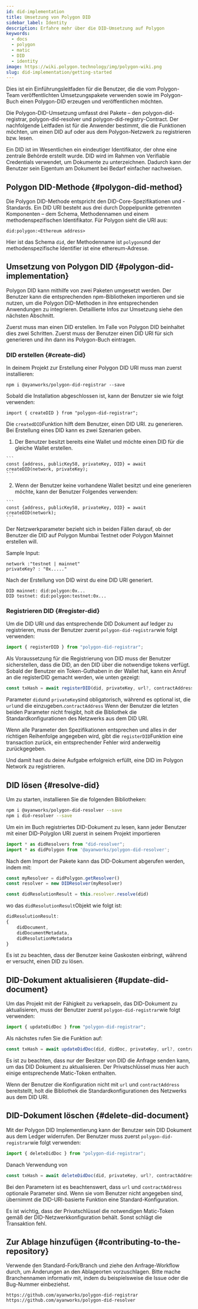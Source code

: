 ```yaml
---
id: did-implementation
title: Umsetzung von Polygon DID
sidebar_label: Identity
description: Erfahre mehr über die DID-Umsetzung auf Polygon
keywords:
  - docs
  - polygon
  - matic
  - DID
  - identity
image: https://wiki.polygon.technology/img/polygon-wiki.png
slug: did-implementation/getting-started
---
```


Dies ist ein Einführungsleitfaden für die Benutzer, die die vom Polygon-Team veröffentlichten Umsetzungspakete verwenden sowie im Polygon-Buch einen Polygon-DID erzeugen und veröffentlichen möchten.

Die Polygon-DID-Umsetzung umfasst drei Pakete – den polygon-did-registrar, polygon-did-resolver und polygon-did-registry-Contract. Der nachfolgende Leitfaden ist für die Anwender bestimmt, die die Funktionen möchten, um einen DID auf oder aus dem Polygon-Netzwerk zu registrieren bzw. lesen.

Ein DID ist im Wesentlichen ein eindeutiger Identifikator, der ohne  eine zentrale Behörde erstellt wurde. DID wird im Rahmen von Verifiable Credentials verwendet, um Dokumente zu unterzeichnen. Dadurch kann der Benutzer sein Eigentum am Dokument bei Bedarf einfacher nachweisen.

## Polygon DID-Methode {#polygon-did-method}

Die Polygon DID-Methode entspricht den DID-Core-Spezifikationen und -Standards. Ein DID URI besteht aus drei durch Doppelpunkte getrennten Komponenten – dem Schema, Methodennamen und einem methodenspezifischen Identifikator. Für Polygon sieht die URI aus:

```
did:polygon:<Ethereum address>
```

Hier ist das Schema `did`, der Methodenname ist `polygon`und der methodenspezifische Identifier ist eine ethereum-Adresse.

## Umsetzung von Polygon DID {#polygon-did-implementation}

Polygon DID kann mithilfe von zwei Paketen umgesetzt werden. Der Benutzer kann die entsprechenden npm-Bibliotheken importieren und sie nutzen, um die Polygon DID-Methoden in ihre entsprechenden Anwendungen zu integrieren. Detaillierte Infos zur Umsetzung siehe den nächsten Abschnitt.

Zuerst muss man einen DID erstellen. Im Falle von Polygon DID beinhaltet dies zwei Schritten. Zuerst muss der Benutzer einen DID URI für sich generieren und ihn dann ins Polygon-Buch eintragen.

### DID erstellen {#create-did}

In deinem Projekt zur Erstellung einer Polygon DID URI muss man zuerst installieren:

```
npm i @ayanworks/polygon-did-registrar --save
```

Sobald die Installation abgeschlossen ist, kann der Benutzer sie wie folgt verwenden:

```
import { createDID } from "polygon-did-registrar";
```

Die `createdDID`Funktion hilft dem Benutzer, einen DID URI. zu generieren. Bei Erstellung eines DID kann es zwei Szenarien geben.

  1. Der Benutzer besitzt bereits eine Wallet und möchte einen DID für die gleiche Wallet erstellen.

    ```
    const {address, publicKey58, privateKey, DID} = await createDID(network, privateKey);
    ```

  2. Wenn der Benutzer keine vorhandene Wallet besitzt und eine generieren möchte, kann der Benutzer Folgendes verwenden:

    ```
    const {address, publicKey58, privateKey, DID} = await createDID(network);
    ```

Der Netzwerkparameter bezieht sich in beiden Fällen darauf, ob der Benutzer die DID auf Polygon Mumbai Testnet oder Polygon Mainnet erstellen will.

Sample Input:

```
network :"testnet | mainnet"
privateKey? : "0x....."
```

Nach der Erstellung von DID wirst du eine DID URI generiert.

```
DID mainnet: did:polygon:0x...
DID testnet: did:polygon:testnet:0x...
```

### Registrieren DID {#register-did}

Um die DID URI und das entsprechende DID Dokument auf ledger zu registrieren, muss der Benutzer zuerst `polygon-did-registrar`wie folgt verwenden:

```js
import { registerDID } from "polygon-did-registrar";
```

Als Voraussetzung für die Registrierung von DID muss der Benutzer sicherstellen, dass die DID, an den DID über die notwendige tokens verfügt. Sobald der Benutzer ein Token-Guthaben in der Wallet hat, kann ein Anruf an die registerDID gemacht werden, wie unten gezeigt:

```js
const txHash = await registerDID(did, privateKey, url?, contractAddress?);
```

Parameter `did`und `privateKey`sind obligatorisch, während es optional ist, die `url`und die einzugeben.`contractAddress` Wenn der Benutzer die letzten beiden Parameter nicht freigibt, holt die Bibliothek die Standardkonfigurationen des Netzwerks aus dem DID URI.

Wenn alle Parameter den Spezifikationen entsprechen und alles in der richtigen Reihenfolge angegeben wird, gibt die `registerDID`Funktion eine transaction zurück, ein entsprechender Fehler wird anderweitig zurückgegeben.

Und damit hast du deine Aufgabe erfolgreich erfüllt, eine DID im Polygon Network zu registrieren.

## DID lösen {#resolve-did}

Um zu starten, installieren Sie die folgenden Bibliotheken:

```bash
npm i @ayanworks/polygon-did-resolver --save
npm i did-resolver --save
```

Um ein im Buch registriertes DID-Dokument zu lesen, kann jeder Benutzer mit einer DID-Polyglon URI zuerst in seinem Projekt importieren

```js
import * as didResolvers from "did-resolver";
import * as didPolygon from '@ayanworks/polygon-did-resolver';
```

Nach dem Import der Pakete kann das DID-Dokument abgerufen werden, indem mit:

```js
const myResolver = didPolygon.getResolver()
const resolver = new DIDResolver(myResolver)

const didResolutionResult = this.resolver.resolve(did)
```

wo das `didResolutionResult`Objekt wie folgt ist:

```js
didResolutionResult:
{
    didDocument,
    didDocumentMetadata,
    didResolutionMetadata
}
```

Es ist zu beachten, dass der Benutzer keine Gaskosten einbringt, während er versucht, einen DID zu lösen.

## DID-Dokument aktualisieren {#update-did-document}

Um das Projekt mit der Fähigkeit zu verkapseln, das DID-Dokument zu aktualisieren, muss der Benutzer zuerst `polygon-did-registrar`wie folgt verwenden:

```js
import { updateDidDoc } from "polygon-did-registrar";
```

Als nächstes rufen Sie die Funktion auf:

```js
const txHash = await updateDidDoc(did, didDoc, privateKey, url?, contractAddress?);
```

Es ist zu beachten, dass nur der Besitzer von DID die Anfrage senden kann, um das DID Dokument zu aktualisieren. Der Privatschlüssel muss hier auch einige entsprechende Matic-Token enthalten.

Wenn der Benutzer die Konfiguration nicht mit `url` und `contractAddress` bereitstellt, holt die Bibliothek die Standardkonfigurationen des Netzwerks aus dem DID URI.

## DID-Dokument löschen {#delete-did-document}

Mit der Polygon DID Implementierung kann der Benutzer sein DID Dokument aus dem Ledger widerrufen. Der Benutzer muss zuerst `polygon-did-registrar`wie folgt verwenden:

```js
import { deleteDidDoc } from "polygon-did-registrar";
```

Danach Verwendung von

```js
const txHash = await deleteDidDoc(did, privateKey, url?, contractAddress?);
```

Bei den Parametern ist es beachtenswert, dass `url` und `contractAddress` optionale Parameter sind. Wenn sie vom Benutzer nicht angegeben sind, übernimmt die DID-URI-basierte Funktion eine Standard-Konfiguration.

Es ist wichtig, dass der Privatschlüssel die notwendigen Matic-Token gemäß der DID-Netzwerkkonfiguration behält. Sonst schlägt die Transaktion fehl.

## Zur Ablage hinzufügen {#contributing-to-the-repository}

Verwende den Standard-Fork/Branch und ziehe den Anfrage-Workflow durch, um Änderungen an den Ablageorten vorzuschlagen. Bitte mache Branchennamen informativ mit, indem du beispielsweise die Issue oder die Bug-Nummer einbeziehst.

```
https://github.com/ayanworks/polygon-did-registrar
https://github.com/ayanworks/polygon-did-resolver
```
